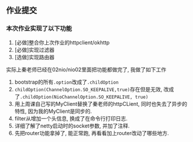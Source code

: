 ## 作业提交
### 本次作业实现了以下功能
1. [必做]整合你上次作业的httpclient/okhttp
2. [必做]实现过滤器
3. [选做]实现路由器

实际上秦老师已经在02nio/nio02里面把功能都做完了, 我做了如下工作

1. bootstrap的所有`.option`改成了`.childOption`
2. `childOption(ChannelOption.SO_KEEPALIVE,true)`存在但是无效, 改成了`.childOption(NioChannelOption.SO_KEEPALIVE, true)`
3. 用上周课自己写的MyClient替换了秦老师的httpCLient, 同时也失去了异步的特性, 因为我的MyClient是同步的.
4. filter从增加一个头信息, 换成了在命令行打印日志.
5. 详细了解了netty启动时的socket参数, 并加了注释.
6. 先把router功能拿掉了, 能正常跑, 再看看加上router改动了哪些地方.